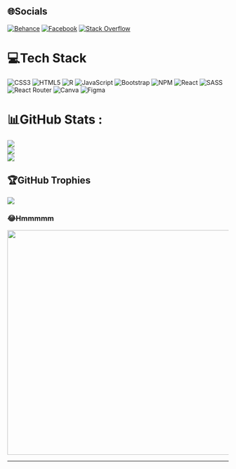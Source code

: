 ## 🌐Socials
[![Behance](https://img.shields.io/badge/Behance-1769ff?logo=behance&logoColor=white)](https://behance.net/Rizne) [![Facebook](https://img.shields.io/badge/Facebook-%231877F2.svg?logo=Facebook&logoColor=white)](https://facebook.com/https://www.facebook.com/Rizone2k) [![Stack Overflow](https://img.shields.io/badge/-Stackoverflow-FE7A16?logo=stack-overflow&logoColor=white)](https://stackoverflow.com/users/https://stackoverflow.com/users/20759068/rizone) 

# 💻Tech Stack
![CSS3](https://img.shields.io/badge/css3-%231572B6.svg?style=for-the-badge&logo=css3&logoColor=white) ![HTML5](https://img.shields.io/badge/html5-%23E34F26.svg?style=for-the-badge&logo=html5&logoColor=white) ![R](https://img.shields.io/badge/r-%23276DC3.svg?style=for-the-badge&logo=r&logoColor=white) ![JavaScript](https://img.shields.io/badge/javascript-%23323330.svg?style=for-the-badge&logo=javascript&logoColor=%23F7DF1E) ![Bootstrap](https://img.shields.io/badge/bootstrap-%23563D7C.svg?style=for-the-badge&logo=bootstrap&logoColor=white) ![NPM](https://img.shields.io/badge/NPM-%23000000.svg?style=for-the-badge&logo=npm&logoColor=white) ![React](https://img.shields.io/badge/react-%2320232a.svg?style=for-the-badge&logo=react&logoColor=%2361DAFB) ![SASS](https://img.shields.io/badge/SASS-hotpink.svg?style=for-the-badge&logo=SASS&logoColor=white) ![React Router](https://img.shields.io/badge/React_Router-CA4245?style=for-the-badge&logo=react-router&logoColor=white) ![Canva](https://img.shields.io/badge/Canva-%2300C4CC.svg?style=for-the-badge&logo=Canva&logoColor=white) 	![Figma](https://img.shields.io/badge/figma-%23F24E1E.svg?style=for-the-badge&logo=figma&logoColor=white)
# 📊GitHub Stats :
![](https://github-readme-stats.vercel.app/api?username=Rizone2k&theme=darcula&hide_border=false&include_all_commits=true&count_private=false)<br/>
![](https://github-readme-streak-stats.herokuapp.com/?user=Rizone2k&theme=darcula&hide_border=false)<br/>
![](https://github-readme-stats.vercel.app/api/top-langs/?username=Rizone2k&theme=darcula&hide_border=false&include_all_commits=true&count_private=false&layout=compact)

## 🏆GitHub Trophies
![](https://github-trophies.vercel.app/?username=Rizone2k&theme=radical&no-frame=false&no-bg=false&margin-w=4)

### 😂Hmmmmm
<img src="(https://i.imgflip.com/7424uk.jpg)" width="512px"/>

---


